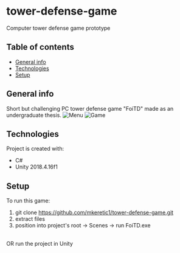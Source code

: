 # tower-defense-game
Computer tower defense game prototype
## Table of contents
* [General info](#general-info)
* [Technologies](#technologies)
* [Setup](#setup)

## General info
Short but challenging PC tower defense game "FoiTD" made as an undergraduate thesis.
![Menu](https://user-images.githubusercontent.com/58340093/110797205-1e8ad200-8279-11eb-815b-5e0d8fe44c41.PNG)
![Game](https://user-images.githubusercontent.com/58340093/110797200-1cc10e80-8279-11eb-95ef-d0a1c28d8564.PNG)

## Technologies
Project is created with:
* C#
* Unity 2018.4.16f1
	
## Setup
To run this game:
1. git clone https://github.com/mkeretic1/tower-defense-game.git
2. extract files
3. position into project's root -> Scenes -> run FoiTD.exe
<br>
OR run the project in Unity
